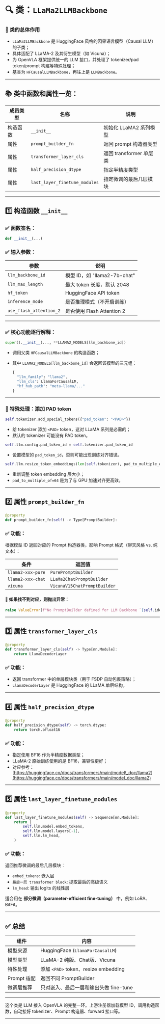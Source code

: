 # 🔍 类：`LLaMa2LLMBackbone`

### 🧠 类的总体作用

* `LLaMa2LLMBackbone` 是 HuggingFace 风格的因果语言模型（Causal LLM）的子类；
* 具体适配了 LLaMA-2 及其衍生模型（如 Vicuna）；
* 为 OpenVLA 框架提供统一的 LLM 接口，并处理了 tokenizer/pad token/prompt 构建等特殊处理；
* 基类为 `HFCausalLLMBackbone`，再往上是 `LLMBackbone`。

---

## 📚 类中函数和属性一览：

| 成员类型 | 名称                            | 说明                 |
| ---- | ----------------------------- | ------------------ |
| 构造函数 | `__init__`                    | 初始化 LLaMA2 系列模型    |
| 属性   | `prompt_builder_fn`           | 返回 prompt 构造器类型    |
| 属性   | `transformer_layer_cls`       | 返回 transformer 单层类 |
| 属性   | `half_precision_dtype`        | 指定半精度类型            |
| 属性   | `last_layer_finetune_modules` | 指定微调的最后几层模块        |

---

## 1️⃣ 构造函数 `__init__`

### ✅ 函数签名：

```python
def __init__(...)
```

### ✅ 输入参数：

| 参数                      | 说明                       |
| ----------------------- | ------------------------ |
| `llm_backbone_id`       | 模型 ID，如 "llama2-7b-chat" |
| `llm_max_length`        | 最大 token 长度，默认 2048      |
| `hf_token`              | HuggingFace API token    |
| `inference_mode`        | 是否推理模式（不开启训练）            |
| `use_flash_attention_2` | 是否使用 Flash Attention 2   |

---

### ✅ 核心功能逐行解释：

```python
super().__init__(..., **LLAMA2_MODELS[llm_backbone_id])
```

* 调用父类 `HFCausalLLMBackbone` 的构造函数；
* 其中 `LLAMA2_MODELS[llm_backbone_id]` 会返回该模型的三元组：

  ```python
  {
    "llm_family": "llama2",
    "llm_cls": LlamaForCausalLM,
    "hf_hub_path": "meta-llama/..."
  }
  ```

---

### 🔸 特殊处理：添加 PAD token

```python
self.tokenizer.add_special_tokens({"pad_token": "<PAD>"})
```

* 给 tokenizer 添加 `<PAD>` token，这对 LLaMA 系列是必需的；
* 默认的 tokenizer 可能没有 PAD token。

```python
self.llm.config.pad_token_id = self.tokenizer.pad_token_id
```

* 设置模型的 `pad_token_id`，否则可能出现训练对齐错误。

```python
self.llm.resize_token_embeddings(len(self.tokenizer), pad_to_multiple_of=64)
```

* 重新调整 token embedding 层大小；
* `pad_to_multiple_of=64` 是为了与 GPU 加速对齐更高效。

---

## 2️⃣ 属性 `prompt_builder_fn`

```python
@property
def prompt_builder_fn(self) -> Type[PromptBuilder]:
```

### ✅ 功能：

根据模型 ID 返回对应的 Prompt 构造器类，影响 Prompt 格式（聊天风格 vs. 纯文本）：

| 条件                | 返回值                          |
| ----------------- | ---------------------------- |
| `llama2-xxx-pure` | `PurePromptBuilder`          |
| `llama2-xxx-chat` | `LLaMa2ChatPromptBuilder`    |
| `vicuna`          | `VicunaV15ChatPromptBuilder` |

#### 📌 如果找不到对应，则抛出异常：

```python
raise ValueError(f"No PromptBuilder defined for LLM Backbone `{self.identifier}`")
```

---

## 3️⃣ 属性 `transformer_layer_cls`

```python
@property
def transformer_layer_cls(self) -> Type[nn.Module]:
    return LlamaDecoderLayer
```

### ✅ 功能：

* 返回 transformer 中的单层模块类（用于 FSDP 自动包裹策略）；
* `LlamaDecoderLayer` 是 HuggingFace 的 LLaMA 单层结构。

---

## 4️⃣ 属性 `half_precision_dtype`

```python
@property
def half_precision_dtype(self) -> torch.dtype:
    return torch.bfloat16
```

### ✅ 功能：

* 指定使用 BF16 作为半精度数据类型；
* LLaMA-2 原始训练使用的是 BF16，兼容性更好；
* 对应参考：[https://huggingface.co/docs/transformers/main/model\_doc/llama2](https://huggingface.co/docs/transformers/main/model_doc/llama2)

---

## 5️⃣ 属性 `last_layer_finetune_modules`

```python
@property
def last_layer_finetune_modules(self) -> Sequence[nn.Module]:
    return (
        self.llm.model.embed_tokens,
        self.llm.model.layers[-1],
        self.llm.lm_head,
    )
```

### ✅ 功能：

返回推荐微调的最后几层模块：

* `embed_tokens`: 嵌入层
* `最后一层 transformer block`: 提取最后的高级语义
* `lm_head`: 输出 logits 的线性层

适合用在 **部分微调（parameter-efficient fine-tuning）** 中，例如 LoRA、BitFit。

---

## ✅ 总结

| 组件        | 内容                                |
| --------- | --------------------------------- |
| 模型来源      | HuggingFace (`LlamaForCausalLM`)  |
| 模型类型      | LLaMA-2 纯版、Chat版、Vicuna           |
| 特殊处理      | 添加 `<PAD>` token、resize embedding |
| Prompt 适配 | 返回不同 PromptBuilder                |
| 微调层推荐     | 只对嵌入、最后一层和输出头做 fine-tune          |

---

这个类是 LLM 接入 OpenVLA 的完整一环。上游注册器加载模型 ID，调用构造函数，自动接好 tokenizer、Prompt 构造器、forward 接口等。

---
